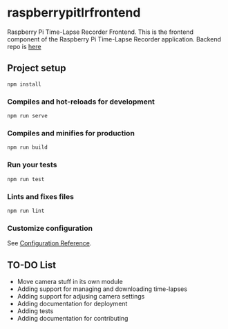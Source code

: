 # raspberrypitlrfrontend
Raspberry Pi Time-Lapse Recorder Frontend. This is the frontend component of the
Raspberry Pi Time-Lapse Recorder application. Backend repo is [here](https://github.com/JudeBake/RaspberryPiTlrBackend "Backend Repo")

## Project setup
```
npm install
```

### Compiles and hot-reloads for development
```
npm run serve
```

### Compiles and minifies for production
```
npm run build
```

### Run your tests
```
npm run test
```

### Lints and fixes files
```
npm run lint
```

### Customize configuration
See [Configuration Reference](https://cli.vuejs.org/config/).

## TO-DO List
* Move camera stuff in its own module
* Adding support for managing and downloading time-lapses
* Adding support for adjusing camera settings
* Adding documentation for deployment
* Adding tests
* Adding documentation for contributing
